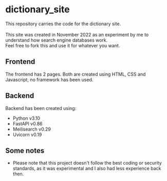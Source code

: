 # dictionary_site
This repository carries the code for the dictionary site. <br>
<br>
This site was created in November 2022 as an experiment by me to understand how search engine databases work.<br>
Feel free to fork this and use it for whatever you want.

## Frontend
The frontend has 2 pages. Both are created using HTML, CSS and Javascript, no framework has been used.

## Backend
Backend has been created using: <br>
<ul>
    <li>Python v3.10</li>
    <li>FastAPI v0.86</li>
    <li>Meilisearch v0.29</li>
    <li>Uvicorn v0.19</li>
</ul>

## Some notes
<ul>
    <li>Please note that this project doesn't follow the best coding or security standards, as it was experimental and I also had less experience back then.</li>
</ul>